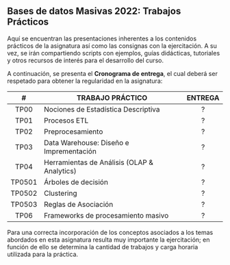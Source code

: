 ## Bases de datos Masivas 2022: Trabajos Prácticos

Aquí se encuentran las presentaciones inherentes a los contenidos prácticos de la asignatura así como las consignas con la ejercitación. A su vez, se irán compartiendo scripts con ejemplos, guías didácticas, tutoriales y otros recursos de interés para el desarrollo del curso.

A continuación, se presenta el __Cronograma de entrega__, el cual deberá ser respetado para obtener la regularidad en la asignatura:

|    #   | TRABAJO PRÁCTICO                            |   ENTREGA  |
|:------:|---------------------------------------------|:----------:|
|  TP00  | Nociones de Estadística Descriptiva         |  ?  |
|  TP01  | Procesos ETL                                |  ?  |
|  TP02  | Preprocesamiento                            |  ?  |
|  TP03  | Data Warehouse: Diseño e Imprementación     |  ?  |
|  TP04  | Herramientas de Análisis (OLAP & Analytics) |  ?  |
| TP0501 | Árboles de decisión                         |  ?  |
| TP0502 | Clustering                                  |  ?  |
| TP0503 | Reglas de Asociación                        |  ?  |
| TP06   | Frameworks de procesamiento masivo          |  ?  |

Para una correcta incorporación de los conceptos asociados a los temas abordados en esta asignatura resulta muy importante la ejercitación; en función de ello se determina la cantidad de trabajos y carga horaria utilizada para la práctica.
